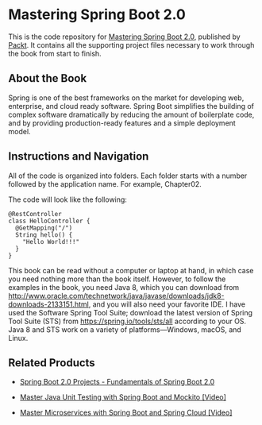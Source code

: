 # Mastering Spring Boot 2.0
This is the code repository for [Mastering Spring Boot 2.0](https://www.packtpub.com/application-development/mastering-spring-boot-20?utm_source=github&utm_medium=repository&utm_campaign=9781787127562), published by [Packt](https://www.packtpub.com/?utm_source=github). It contains all the supporting project files necessary to work through the book from start to finish.
## About the Book
Spring is one of the best frameworks on the market for developing web, enterprise, and cloud ready software. Spring Boot simplifies the building of complex software dramatically by reducing the amount of boilerplate code, and by providing production-ready features and a simple deployment model.
## Instructions and Navigation
All of the code is organized into folders. Each folder starts with a number followed by the application name. For example, Chapter02.



The code will look like the following:
```
@RestController
class HelloController {
  @GetMapping("/")
  String hello() {
    "Hello World!!!"
  }
}
```

This book can be read without a computer or laptop at hand, in which case you need nothing more than the book itself. However, to follow the examples in the book, you need Java 8, which you can download from http://www.oracle.com/technetwork/java/javase/downloads/jdk8-downloads-2133151.html, and you will also need your favorite IDE. I have used the Software Spring Tool Suite; download the latest version of Spring Tool Suite (STS) from https://spring.io/tools/sts/all according to your OS. Java 8 and STS work on a variety of platforms—Windows, macOS, and Linux.

## Related Products
* [Spring Boot 2.0 Projects - Fundamentals of Spring Boot 2.0](https://www.packtpub.com/application-development/spring-boot-20-projects-fundamentals-spring-boot-20?utm_source=github&utm_medium=repository&utm_campaign=9781789136159)

* [Master Java Unit Testing with Spring Boot and Mockito [Video]](https://www.packtpub.com/application-development/master-java-unit-testing-spring-boot-and-mockito-video?utm_source=github&utm_medium=repository&utm_campaign=9781789346077)

* [Master Microservices with Spring Boot and Spring Cloud [Video]](https://www.packtpub.com/application-development/master-microservices-spring-boot-and-spring-cloud-video?utm_source=github&utm_medium=repository&utm_campaign=9781789132779)
